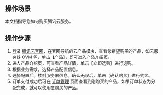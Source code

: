 ## 操作场景
本文档指导您如何购买腾讯云服务。


## 操作步骤
1. 登录 [腾讯云官网](https://cloud.tencent.com/)，在官网导航的云产品模块，查看您希望购买的产品，如云服务器 CVM 等，单击【产品】，即可进入产品介绍页。                     
2. 进入产品介绍页，可查看产品详情，单击【立即选购】进行选购。
3. 根据业务需求，选择产品配置信息。
4. 选择配置后，核对服务器信息，确认无误后，单击【确认购买】进行购买。 
5. 订单支付成功后可在 [订单管理](https://console.cloud.tencent.com/deal) 页面查看到刚购买的产品，如果订单状态为分配完成，就可以使用您购买的产品。
